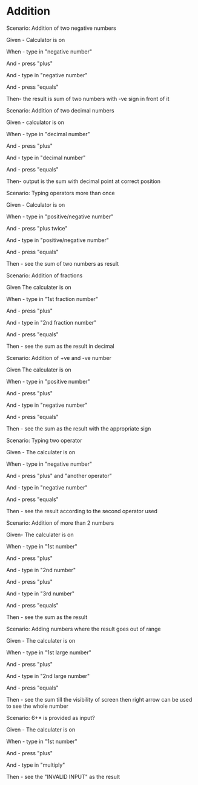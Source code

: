 # Addition

Scenario: Addition of two negative numbers
  
  Given - Calculator is on

  When - type in "negative number"

  And - press "plus"
  
  And - type in "negative number"
  
  And - press "equals"
  
  Then- the result is sum of two numbers with -ve sign in front of it

Scenario: Addition of two decimal numbers
  
  Given - calculator is on 
  
  When - type in "decimal number"

  And - press "plus"
  
  And - type in "decimal number"
  
  And - press "equals"
  
  Then- output is the sum with decimal point at correct position

Scenario: Typing operators more than once
  
  Given - Calculator is on
  
  When - type in "positive/negative number"

  And - press "plus twice"
  
  And - type in "positive/negative number"
  
  And - press "equals"
  
  Then - see the sum of two numbers as result
  
Scenario: Addition of fractions

  Given The calculater is on
  
  When - type in "1st fraction number"
  
  And - press "plus"
                      
  And - type in "2nd fraction number"
                      
  And - press "equals"
                      
  Then - see the sum as the result in decimal

Scenario: Addition of +ve and -ve number

  Given The calculater is on
                      
  When - type in "positive number"
                      
  And - press "plus"
                      
  And - type in "negative number"
                      
  And - press "equals"
                      
  Then - see the sum as the result with the appropriate sign

Scenario: Typing two operator

  Given - The calculater is on
                      
  When - type in "negative number"
                      
  And - press "plus" and "another operator"
                      
  And - type in "negative number"
                      
  And - press "equals"
                      
  Then - see the result according to the second operator used

Scenario: Addition of more than 2 numbers

  Given- The calculater is on
                      
  When - type in "1st number"
                      
  And - press "plus" 
                      
  And - type in "2nd number"
                      
  And - press "plus" 
                      
  And - type in "3rd number"
                      
  And - press "equals"
                      
  Then - see the sum as the result

Scenario: Adding numbers where the result goes out of range

  Given - The calculater is on
                      
  When - type in "1st large number"
                      
  And - press "plus" 
                      
  And - type in "2nd large  number"
  
  And - press "equals"
                     
  Then - see the sum till the visibility of screen then right arrow can be used to see the whole number 

Scenario: 6+* is provided as input?
                      
  Given - The calculater is on
                      
  When - type in "1st number"
                      
  And - press "plus" 
                      
  And - type in "multiply"
                     
  Then - see the "INVALID INPUT"  as the result
